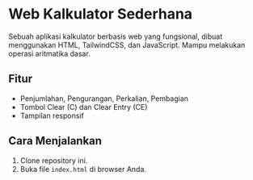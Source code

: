 # Web Kalkulator Sederhana

Sebuah aplikasi kalkulator berbasis web yang fungsional, dibuat menggunakan HTML, TailwindCSS, dan JavaScript. Mampu melakukan operasi aritmatika dasar.

## Fitur
* Penjumlahan, Pengurangan, Perkalian, Pembagian
* Tombol Clear (C) dan Clear Entry (CE)
* Tampilan responsif

## Cara Menjalankan
1. Clone repository ini.
2. Buka file `index.html` di browser Anda.
